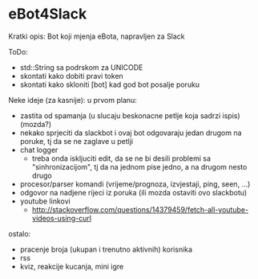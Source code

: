 # eBot4Slack


Kratki opis:
    Bot koji mjenja eBota, napravljen za Slack


ToDo:
-   std::String sa podrskom za UNICODE
-   skontati kako dobiti pravi token
-   skontati kako skloniti [bot] kad god bot posalje poruku




Neke ideje (za kasnije):
u prvom planu:
-   zastita od spamanja (u slucaju beskonacne petlje koja sadrzi ispis) (mozda?)
-   nekako sprjeciti da slackbot i ovaj bot odgovaraju jedan drugom na poruke, tj da se ne zaglave u petlji
-   chat logger
    *   treba onda iskljuciti edit, da se ne bi desili problemi sa "sinhronizacijom", tj da na jednom pise jedno, a na drugom nesto drugo
-   procesor/parser komandi (vrijeme/prognoza, izvjestaji, ping, seen, ...)
-   odgovor na nadjene rijeci iz poruka (ili mozda ostaviti ovo slackbotu)
-   youtube linkovi
    *   http://stackoverflow.com/questions/14379459/fetch-all-youtube-videos-using-curl

ostalo:
-    pracenje broja (ukupan i trenutno aktivnih) korisnika
-    rss
-    kviz, reakcije kucanja, mini igre


